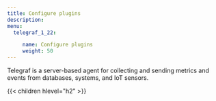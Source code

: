 ```yaml
---
title: Configure plugins
description:
menu:
  telegraf_1_22:

     name: Configure plugins
     weight: 50
---
```


Telegraf is a server-based agent for collecting and sending metrics and events from databases, systems, and IoT sensors.

{{< children hlevel="h2" >}}
